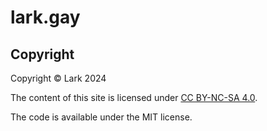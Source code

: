# lark.gay

## Copyright

Copyright © Lark 2024

The content of this site is licensed under [CC BY-NC-SA
4.0](https://creativecommons.org/licenses/by-nc-sa/4.0/).

The code is available under the MIT license.
